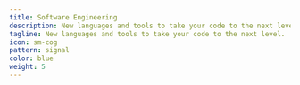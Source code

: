 ```yaml
---
title: Software Engineering
description: New languages and tools to take your code to the next level.
tagline: New languages and tools to take your code to the next level.
icon: sm-cog
pattern: signal
color: blue
weight: 5
---
```

